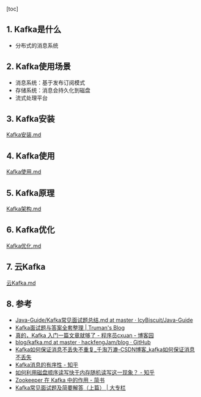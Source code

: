 [toc]
## 1. Kafka是什么
- 分布式的消息系统
## 2. Kafka使用场景
- 消息系统：基于发布订阅模式
- 存储系统：消息会持久化到磁盘
- 流式处理平台
## 3. Kafka安装
[Kafka安装.md](Kafka安装.md)
## 4. Kafka使用
[Kafka使用.md](Kafka使用.md)

## 5. Kafka原理

[Kafka架构.md](Kafka架构.md)

## 6. Kafka优化
[Kafka优化.md](Kafka优化.md)

## 7. 云Kafka
[云Kafka.md](云Kafka.md)
## 8. 参考
- [Java\-Guide/Kafka常见面试题总结\.md at master · IcyBiscuit/Java\-Guide](https://github.com/IcyBiscuit/Java-Guide/blob/master/docs/system-design/distributed-system/message-queue/Kafka%E5%B8%B8%E8%A7%81%E9%9D%A2%E8%AF%95%E9%A2%98%E6%80%BB%E7%BB%93.md)
- [Kafka面试题与答案全套整理 \| Truman's Blog](http://trumandu.github.io/2019/04/13/Kafka%E9%9D%A2%E8%AF%95%E9%A2%98%E4%B8%8E%E7%AD%94%E6%A1%88%E5%85%A8%E5%A5%97%E6%95%B4%E7%90%86/)
- [真的，Kafka 入门一篇文章就够了 \- 程序员cxuan \- 博客园](https://www.cnblogs.com/cxuanBlog/p/11949238.html)
- [blog/kafka\.md at master · hackfengJam/blog · GitHub](https://github.com/hackfengJam/blog/blob/master/tech/kafka/kafka.md)
- [Kafka如何保证消息不丢失不重复\_千淘万漉\-CSDN博客\_kafka如何保证消息不丢失](https://blog.csdn.net/matrix_google/article/details/79888144)
- [Kafka消息的有序性 \- 知乎](https://zhuanlan.zhihu.com/p/91196585)
- [如何利用磁盘顺序读写快于内存随机读写这一现象？ \- 知乎](https://www.zhihu.com/question/48794778)
- [Zookeeper 在 Kafka 中的作用 \- 简书](https://www.jianshu.com/p/a036405f989c)
- [Kafka常见面试题及简要解答（上篇） \| 大专栏](https://webcache.googleusercontent.com/search?q=cache:BDkp2ieAtcEJ:https://www.dazhuanlan.com/2019/10/27/5db52fbab04aa/+&cd=5&hl=zh-CN&ct=clnk)